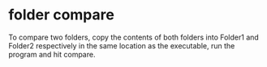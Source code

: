 # folder compare
To compare two folders, copy the contents of both folders into Folder1 and Folder2 respectively in the same location as the executable, run the program and hit compare.
